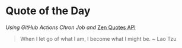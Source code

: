 # Quote of the Day 
*Using GitHub Actions Chron Job and* [Zen Quotes API]( https://zenquotes.io/ )
> When I let go of what I am, I become what I might be. ~ Lao Tzu
